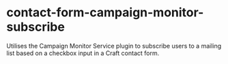 # contact-form-campaign-monitor-subscribe
Utilises the Campaign Monitor Service plugin to subscribe users to a mailing list based on a checkbox input in a Craft contact form.
